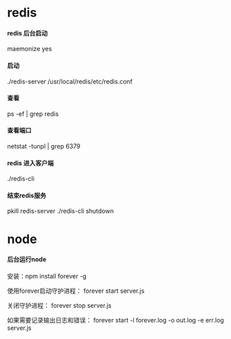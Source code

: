 redis
====
#### redis 后台启动
maemonize yes
#### 启动
./redis-server /usr/local/redis/etc/redis.conf
#### 查看
ps -ef | grep redis
#### 查看端口
netstat -tunpl | grep 6379
#### redis 进入客户端
./redis-cli
#### 结束redis服务
pkill redis-server
./redis-cli shutdown

node
====
#### 后台运行node
安装：npm install forever -g

使用forever启动守护进程：
forever start server.js

关闭守护进程：
forever stop server.js

如果需要记录输出日志和错误：
forever start -l forever.log -o out.log -e err.log server.js